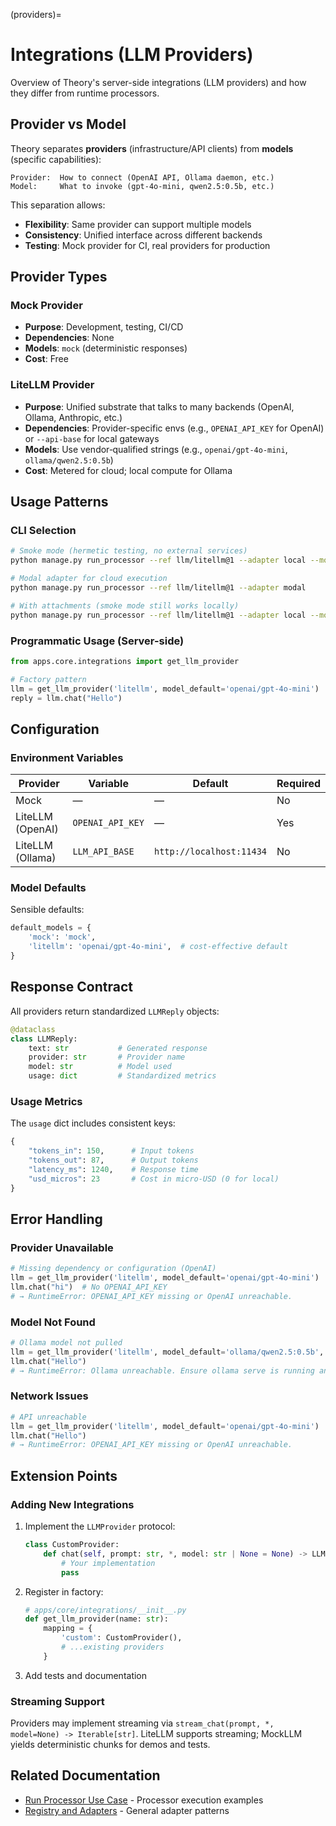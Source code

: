 (providers)=
# Integrations (LLM Providers)

Overview of Theory's server-side integrations (LLM providers) and how they differ from runtime processors.

## Provider vs Model

Theory separates **providers** (infrastructure/API clients) from **models** (specific capabilities):

```
Provider:  How to connect (OpenAI API, Ollama daemon, etc.)
Model:     What to invoke (gpt-4o-mini, qwen2.5:0.5b, etc.)
```

This separation allows:
- **Flexibility**: Same provider can support multiple models
- **Consistency**: Unified interface across different backends
- **Testing**: Mock provider for CI, real providers for production

## Provider Types

### Mock Provider
- **Purpose**: Development, testing, CI/CD
- **Dependencies**: None
- **Models**: `mock` (deterministic responses)
- **Cost**: Free

### LiteLLM Provider
- **Purpose**: Unified substrate that talks to many backends (OpenAI, Ollama, Anthropic, etc.)
- **Dependencies**: Provider-specific envs (e.g., `OPENAI_API_KEY` for OpenAI) or `--api-base` for local gateways
- **Models**: Use vendor‑qualified strings (e.g., `openai/gpt-4o-mini`, `ollama/qwen2.5:0.5b`)
- **Cost**: Metered for cloud; local compute for Ollama

## Usage Patterns

### CLI Selection
```bash
# Smoke mode (hermetic testing, no external services)
python manage.py run_processor --ref llm/litellm@1 --adapter local --mode smoke

# Modal adapter for cloud execution
python manage.py run_processor --ref llm/litellm@1 --adapter modal

# With attachments (smoke mode still works locally)
python manage.py run_processor --ref llm/litellm@1 --adapter local --mode smoke --attach image=photo.jpg
```

### Programmatic Usage (Server-side)
```python
from apps.core.integrations import get_llm_provider

# Factory pattern
llm = get_llm_provider('litellm', model_default='openai/gpt-4o-mini')
reply = llm.chat("Hello")
```

## Configuration

### Environment Variables

| Provider | Variable | Default | Required |
|----------|----------|---------|----------|
| Mock | — | — | No |
| LiteLLM (OpenAI) | `OPENAI_API_KEY` | — | Yes |
| LiteLLM (Ollama) | `LLM_API_BASE` | `http://localhost:11434` | No |

### Model Defaults

Sensible defaults:

```python
default_models = {
    'mock': 'mock',
    'litellm': 'openai/gpt-4o-mini',  # cost-effective default
}
```

## Response Contract

All providers return standardized `LLMReply` objects:

```python
@dataclass
class LLMReply:
    text: str           # Generated response
    provider: str       # Provider name
    model: str          # Model used
    usage: dict         # Standardized metrics
```

### Usage Metrics

The `usage` dict includes consistent keys:

```python
{
    "tokens_in": 150,      # Input tokens
    "tokens_out": 87,      # Output tokens
    "latency_ms": 1240,    # Response time
    "usd_micros": 23       # Cost in micro-USD (0 for local)
}
```

## Error Handling

### Provider Unavailable
```python
# Missing dependency or configuration (OpenAI)
llm = get_llm_provider('litellm', model_default='openai/gpt-4o-mini')
llm.chat("hi")  # No OPENAI_API_KEY
# → RuntimeError: OPENAI_API_KEY missing or OpenAI unreachable.
```

### Model Not Found
```python
# Ollama model not pulled
llm = get_llm_provider('litellm', model_default='ollama/qwen2.5:0.5b', api_base='http://127.0.0.1:11434')
llm.chat("Hello")
# → RuntimeError: Ollama unreachable. Ensure ollama serve is running and model is pulled (e.g., 'ollama pull qwen3:0.6b').
```

### Network Issues
```python
# API unreachable
llm = get_llm_provider('litellm', model_default='openai/gpt-4o-mini')
llm.chat("Hello")
# → RuntimeError: OPENAI_API_KEY missing or OpenAI unreachable.
```

## Extension Points

### Adding New Integrations

1. Implement the `LLMProvider` protocol:
   ```python
   class CustomProvider:
       def chat(self, prompt: str, *, model: str | None = None) -> LLMReply:
           # Your implementation
           pass
   ```

2. Register in factory:
   ```python
   # apps/core/integrations/__init__.py
   def get_llm_provider(name: str):
       mapping = {
           'custom': CustomProvider(),
           # ...existing providers
       }
   ```

3. Add tests and documentation

### Streaming Support

Providers may implement streaming via `stream_chat(prompt, *, model=None) -> Iterable[str]`.
LiteLLM supports streaming; MockLLM yields deterministic chunks for demos and tests.

## Related Documentation

- [Run Processor Use Case](../use-cases/run-processor.md) - Processor execution examples
- [Registry and Adapters](registry-and-adapters.md) - General adapter patterns
